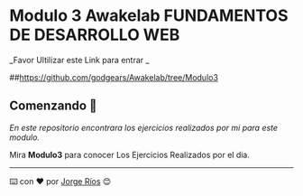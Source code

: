 # Modulo 3 Awakelab FUNDAMENTOS DE DESARROLLO WEB 

_Favor Ultilizar este Link para entrar _

##https://github.com/godgears/Awakelab/tree/Modulo3

## Comenzando 🚀

_En este repositorio encontrara los ejercicios realizados por mi para este modulo._

Mira **Modulo3** para conocer Los Ejercicios Realizados por el dia.


---
⌨️ con ❤️ por [Jorge Ríos](https://github.com/godgears) 😊
